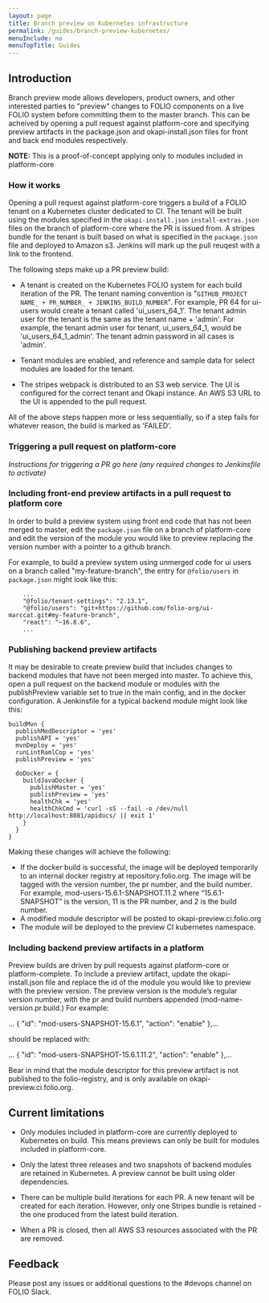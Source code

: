 ```yaml
---
layout: page
title: Branch preview on Kubernetes infrastructure
permalink: /guides/branch-preview-kubernetes/
menuInclude: no
menuTopTitle: Guides
---
```


## Introduction

Branch preview mode allows developers, product owners, and other interested parties to "preview"
changes to FOLIO components on a live FOLIO system before committing them to the master
branch. This can be acheived by opening a pull request against platform-core and specifying preview artifacts in the package.json and okapi-install.json files for front and back end modules respectively.

**NOTE:** This is a proof-of-concept applying only to modules included in platform-core

### How it works

Opening a pull request against platform-core triggers a build of a FOLIO tenant on a Kubernetes cluster dedicated to CI. The tenant will be built using the modules specified in the `okapi-install.json` `install-extras.json` files on the branch of platform-core where the PR is issued from. A stripes bundle for the tenant is built based on what is specified in the `package.json` file and deployed to Amazon s3. Jenkins will mark up the pull reuqest with a link to the frontend.

The following steps make up a PR preview build:

* A tenant is created on the Kubernetes FOLIO system for each build iteration of the PR. The tenant
naming convention is "`GITHUB_PROJECT NAME_ + PR_NUMBER_ + JENKINS_BUILD_NUMBER`".
For example, PR 64 for ui-users would create a tenant called 'ui_users_64_1'.  The tenant
admin user for the tenant is the same as the tenant name + 'admin'.  For example, the tenant
admin user for tenant, ui_users_64_1, would be 'ui_users_64_1_admin'. The tenant admin password
in all cases is 'admin'.

* Tenant modules are enabled, and reference and sample data for select modules are loaded
for the tenant.

* The stripes webpack is distributed to an S3 web service.
The UI is configured for the correct tenant and Okapi instance.
An AWS S3 URL to the UI is appended to the pull request.

All of the above steps happen more or less sequentially, so if a step fails for whatever reason,
the build is marked as 'FAILED'.

### Triggering a pull request on platform-core

*Instructions for triggering a PR go here (any required changes to Jenkinsfile to activate)*

### Including front-end preview artifacts in a pull request to platform core

In order to build a preview system using front end code that has not been merged to master, edit the `package.json` file on a branch of platform-core and edit the version of the module you would like to preview replacing the version number with a pointer to a github branch.

For example, to build a preview system using unmerged code for ui users on a branch called "my-feature-branch", the entry for `@folio/users` in `package.json` might look like this:

```
    ...
    "@folio/tenant-settings": "2.13.1",
    "@folio/users": "git+https://github.com/folio-org/ui-marccat.git#my-feature-branch",
    "react": "~16.8.6",
    ...
```

### Publishing backend preview artifacts

It may be desirable to create preview build that includes changes to backend modules that have not been merged into master. To achieve this, open a pull request on the backend module or modules with the publishPreview variable set to true in the main config, and in the docker configuration. A Jenkinsfile for a typical backend module might look like this:

```
buildMvn {
  publishModDescriptor = 'yes'
  publishAPI = 'yes'
  mvnDeploy = 'yes'
  runLintRamlCop = 'yes'
  publishPreview = 'yes'

  doDocker = {
    buildJavaDocker {
      publishMaster = 'yes'
      publishPreview = 'yes'
      healthChk = 'yes'
      healthChkCmd = 'curl -sS --fail -o /dev/null  http://localhost:8081/apidocs/ || exit 1'
    }
  }
}
```

Making these changes will achieve the following:
* If the docker build is successful, the image will be deployed temporarily to an internal docker registry at repository.folio.org. The image will be tagged with the version number, the pr number, and the build number. For example, mod-users-15.6.1-SNAPSHOT.11.2 where “15.6.1-SNAPSHOT” is the version, 11 is the PR number, and 2 is the build number.
* A modified module descriptor will be posted to okapi-preview.ci.folio.org
* The module will be deployed to the preview CI kubernetes namespace.

### Including backend preview artifacts in a platform

Preview builds are driven by pull requests against platform-core or platform-complete. To include a preview artifact, update the okapi-install.json file and replace the id of the module you would like to preview with the preview version. The preview version is the module’s regular version number, with the pr and build numbers appended (mod-name-version.pr.build.) For example:

...
{
  "id": "mod-users-SNAPSHOT-15.6.1",
  "action": "enable"
},...

should be replaced with:

...
{
  "id": "mod-users-SNAPSHOT-15.6.1.11.2",
  "action": "enable"
},...

Bear in mind that the module descriptor for this preview artifact is not published to the folio-registry, and is only available on okapi-preview.ci.folio.org.


## Current limitations

* Only modules included in platform-core are currently deployed to Kubernetes on build. This means previews can only be built for modules included in platform-core.

* Only the latest three releases and two snapshots of backend modules are retained in Kubernetes. A preview cannot be built using older dependencies.

* There can be multiple build iterations for each PR.  A new tenant will be created for each
iteration. However, only one Stripes bundle is retained - the one produced from the
latest build iteration.

* When a PR is closed, then all AWS S3 resources associated with the PR are removed.


## Feedback

Please post any issues or additional questions to the #devops channel on FOLIO Slack.

